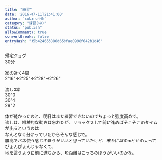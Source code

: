 ```yaml
---
title: "練習"
date: '2016-07-11T21:41:00'
author: "subaru44k"
category: "練習(中)"
status: "publish"
allowComments: true
convertBreaks: false
entryHash: "35b424653886d659fae0998f642b1d46"
---
```

帰宅ジョグ<br>
30分<br>
<br>
家の近く4周<br>
2&#39;16"→2&#39;25"→2&#39;28"→2&#39;26"<br>
<br>
流し3本<br>
30"0<br>
30"4<br>
29"2<br>
<br>
体が軽かったのと、明日はまた練習できないのでちょっと強度高めで。<br>
流しは、機械的な動きは忘れたが、リラックスして前に進めばそこそこのタイムが出るというのは<br>
なんとなく分かっていたからそんな感じで。<br>
腰高でバネ使う感じのほうがいいと思っていたけど、確かに400mとかの人ってぴょんぴょんじゃなくて、<br>
地を這うように前に進むから、短距離はこっちのほうがいいのかな。
